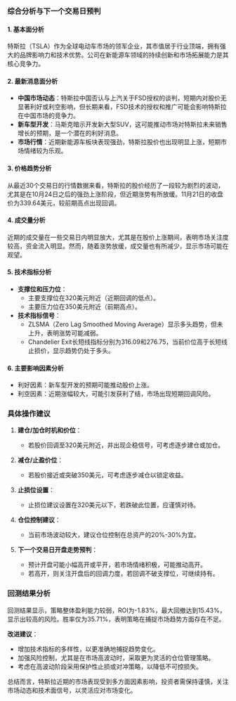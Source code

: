 ### 综合分析与下一个交易日预判

#### 1. 基本面分析
特斯拉（TSLA）作为全球电动车市场的领军企业，其市值居于行业顶端，拥有强大的品牌影响力和技术优势。公司在新能源车领域的持续创新和市场拓展能力是其核心竞争力。

#### 2. 最新消息面分析
- **中国市场动态**：特斯拉中国否认与上汽关于FSD授权的谈判，短期内对股价无显著利好或利空影响，但长期来看，FSD技术的授权和推广可能会影响特斯拉在中国市场的竞争力。
- **新车型开发**：马斯克暗示开发新大型SUV，这可能推动市场对特斯拉未来销售增长的预期，是一个潜在的利好消息。
- **市场行情**：近期新能源车板块表现强劲，特斯拉股价也出现明显上涨，短期市场情绪较为乐观。

#### 3. 价格趋势分析
从最近30个交易日的行情数据来看，特斯拉的股价经历了一段较为剧烈的波动，尤其是在10月24日之后的强劲上涨阶段，但近期涨势有所放缓。11月21日的收盘价为339.64美元，较前期高点出现回调。

#### 4. 成交量分析
近期的成交量在一些交易日内明显放大，尤其是在股价上涨期间，表明市场关注度较高，资金流入明显。然而，随着涨势放缓，成交量也有所减少，显示市场可能在观望。

#### 5. 技术指标分析
- **支撑位和压力位**：
  - 主要支撑位在320美元附近（近期回调的低点）。
  - 主要压力位在350美元附近（前期高点）。
- **技术指标信号**：
  - ZLSMA（Zero Lag Smoothed Moving Average）显示多头趋势，但未上升，表明涨势可能减弱。
  - Chandelier Exit长短线指标分别为316.09和276.75，当前价位高于长短线止损价，显示趋势仍处于多头。

#### 6. 主要影响因素分析
- 利好因素：新车型开发的预期可能推动股价上涨。
- 利空因素：近期涨幅较大，可能引发获利了结，市场出现短期回调风险。

### 具体操作建议

1. **建仓/加仓时机和价位**：
   - 若股价回调至320美元附近，并出现企稳信号，可考虑逐步建仓或加仓。

2. **减仓/止盈价位**：
   - 若股价接近或突破350美元，可考虑逐步减仓以锁定收益。

3. **止损位设置**：
   - 止损位建议设置在320美元以下，若跌破此位置，应谨慎对待。

4. **仓位控制建议**：
   - 当前市场波动较大，建议仓位控制在总资产的20%-30%为宜。

5. **下一个交易日开盘走势预判**：
   - 预计开盘可能小幅高开或平开，若市场情绪积极，可能推动高开。
   - 若高开，则关注开盘后的回调力度，若回调不破支撑位，可继续持有。

### 回测结果分析
回测结果显示，策略整体盈利能力较弱，ROI为-1.83%，最大回撤达到15.43%，显示出较高的风险。胜率仅为35.71%，表明策略在捕捉市场趋势方面存在不足。

**改进建议**：
- 增加技术指标的多样性，以更准确地捕捉趋势变化。
- 加强风险控制，尤其是在市场高波动时，采取更为灵活的仓位管理策略。
- 考虑在高波动阶段采用保护性止损或对冲策略，以降低不可控损失。

总结而言，特斯拉近期的市场表现受到多方面因素影响，投资者需保持谨慎，关注市场动态和技术面信号，以灵活应对市场变化。